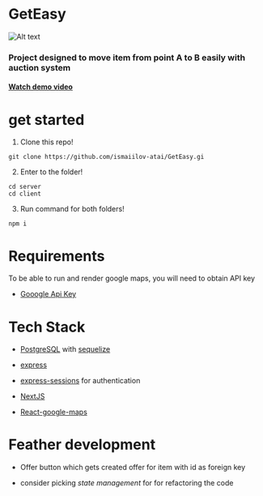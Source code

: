 # GetEasy
![Alt text](client/get-ezzy/public/images/brand-logo.svg)



### Project designed to move item from point A to B easily with auction system

#### [Watch demo video](https://www.youtube.com/watch?v=mQbxmG_1Ezw)

# get started
1. Clone this repo!
```
git clone https://github.com/ismaiilov-atai/GetEasy.gi
```
2. Enter to the folder!
 ```
 cd server
 cd client
 ```
3. Run command for both folders!
```
npm i
```

# Requirements

To be able to run and render google maps, you will need to obtain API key

- [Gooogle Api Key](https://developers.google.com/maps)

# Tech Stack
 - [PostgreSQL](https://www.postgresql.org/) with [sequelize](https://sequelize.org/api/v6/class/src/model.js~model)
   
 - [express](https://expressjs.com)
   
 - [express-sessions](https://www.npmjs.com/package/express-session) for authentication
   
 - [NextJS](https://nextjs.org/)
   
 - [React-google-maps](https://www.npmjs.com/package/@react-google-maps/api)
   

# Feather development

- Offer button which gets created offer for item with id as foreign key
  
- consider picking _state management_ for for refactoring the code
